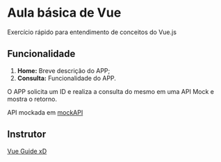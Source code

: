 # Aula básica de Vue

Exercício rápido para entendimento de conceitos do Vue.js

## Funcionalidade

1. **Home:** Breve descrição do APP;
2. **Consulta:** Funcionalidade do APP.

O APP solicita um ID e realiza a consulta do mesmo em uma API Mock e mostra o retorno.

API mockada em [mockAPI](https://www.mockapi.io/)

## Instrutor
[Vue Guide xD](https://vuejs.org/guide/)
